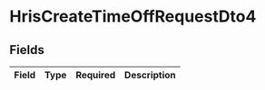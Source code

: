 # HrisCreateTimeOffRequestDto4


## Fields

| Field       | Type        | Required    | Description |
| ----------- | ----------- | ----------- | ----------- |